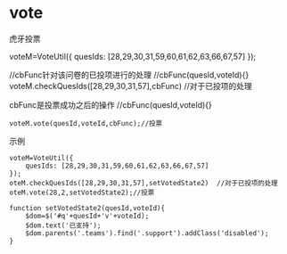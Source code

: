 # vote
虎牙投票


voteM=VoteUtil({
		quesIds: [28,29,30,31,59,60,61,62,63,66,67,57]
	});
	
//cbFunc针对该问卷的已投项进行的处理
//cbFunc(quesId,voteId){}
	voteM.checkQuesIds([28,29,30,31,57],cbFunc)	//对于已投项的处理
	
	
cbFunc是投票成功之后的操作
//cbFunc(quesId,voteId){}

	voteM.vote(quesId,voteId,cbFunc);//投票
	
示例

	voteM=VoteUtil({
		quesIds: [28,29,30,31,59,60,61,62,63,66,67,57]
	});
	oteM.checkQuesIds([28,29,30,31,57],setVotedState2)	//对于已投项的处理
	oteM.vote(28,2,setVotedState2);//投票
	
	function setVotedState2(quesId,voteId){
		$dom=$('#q'+quesId+'v'+voteId);
		$dom.text('已支持');
		$dom.parents('.teams').find('.support').addClass('disabled');
	}
